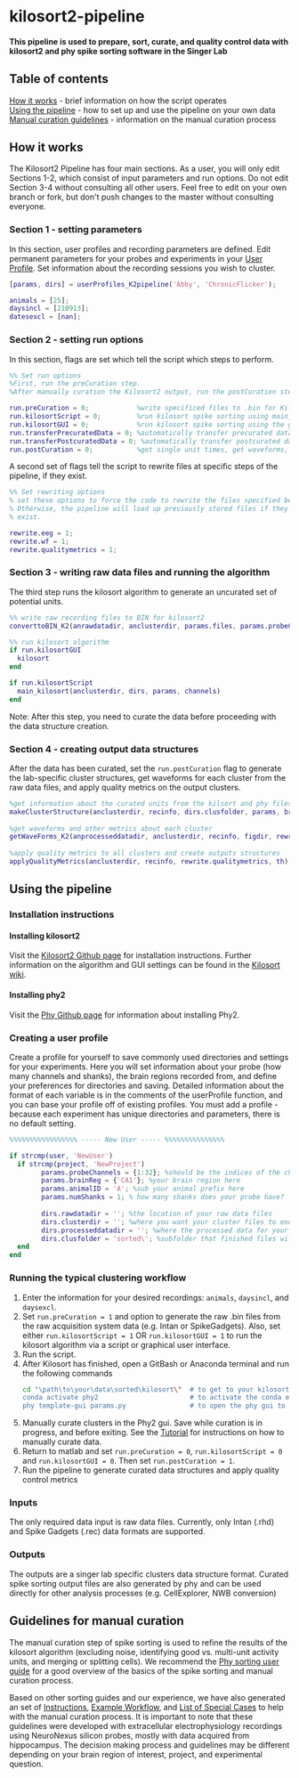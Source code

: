 # kilosort2-pipeline
#### This pipeline is used to prepare, sort, curate, and quality control data with kilosort2 and phy spike sorting software in the Singer Lab

## Table of contents
[How it works](#how-it-works) - brief information on how the script operates  
[Using the pipeline](#using-the-pipeline) - how to set up and use the pipeline on your own data  
[Manual curation guidelines](#guidelines-for-manual-curation) - information on the manual curation process  

## How it works
The Kilosort2 Pipeline has four main sections. As a user, you will only edit Sections 1-2, which consist of input parameters and run options. Do not edit Section 3-4 without consulting all other users. Feel free to edit on your own branch or fork, but don't push changes to the master without consulting everyone.  

### Section 1 - setting parameters
In this section, user profiles and recording parameters are defined. Edit permanent parameters for your probes and experiments in your [User Profile](#creating-a-user-profile). Set information about the recording sessions you wish to cluster. 

```matlab
[params, dirs] = userProfiles_K2pipeline('Abby', 'ChronicFlicker');

animals = [25];
daysincl = [210913];
datesexcl = [nan];
```

### Section 2 - setting run options
In this section, flags are set which tell the script which steps to perform. 

```matlab
%% Set run options
%First, run the preCuration step. 
%After manually curation the Kilosort2 output, run the postCuration step. 

run.preCuration = 0;            %write specificed files to .bin for Kilosort
run.kilosortScript = 0;         %run kilosort spike sorting using main_kilosort script
run.kilosortGUI = 0;            %run kilosort spike sorting using the gui
run.transferPrecuratedData = 0; %automatically transfer precurated data to server, removes locally
run.transferPostcuratedData = 0; %automatically transfer postcurated data to server, removes locally
run.postCuration = 0;           %get single unit times, get waveforms, and apply quality metrics

```

A second set of flags tell the script to rewrite files at specific steps of the pipeline, if they exist. 

```matlab
%% Set rewriting options
% set these options to force the code to rewrite the files specified below.
% Otherwise, the pipeline will load up previously stored files if they
% exist.

rewrite.eeg = 1;
rewrite.wf = 1;
rewrite.qualitymetrics = 1;
```

### Section 3 - writing raw data files and running the algorithm
The third step runs the kilosort algorithm to generate an uncurated set of potential units. 

```matlab
%% write raw recording files to BIN for kilosort2
converttoBIN_K2(anrawdatadir, anclusterdir, params.files, params.probeChannels, params.brainReg, dirs.clusfolder)

%% run kilosort algorithm
if run.kilosortGUI
  kilosort
end

if run.kilosortScript
  main_kilosort(anclusterdir, dirs, params, channels)
end
```
Note: After this step, you need to curate the data before proceeding with the data structure creation.

### Section 4 - creating output data structures
After the data has been curated, set the `run.postCuration` flag to generate the lab-specific cluster structures, get waveforms for each cluster from the raw data files, and apply quality metrics on the output clusters.

```matlab
%get information about the curated units from the kilsort and phy files
makeClusterStructure(anclusterdir, recinfo, dirs.clusfolder, params, br)
            
%get waveforms and other metrics about each cluster
getWaveForms_K2(anprocesseddatadir, anclusterdir, recinfo, figdir, rewrite)
            
%apply quality metrics to all clusters and create outputs structures
applyQualityMetrics(anclusterdir, recinfo, rewrite.qualitymetrics, th)
```

## Using the pipeline

### Installation instructions
#### Installing kilosort2
Visit the [Kilosort2 Github page](https://github.com/MouseLand/Kilosort2) for installation instructions. Further information on the algorithm and GUI settings can be found in the [Kilosort wiki](https://github.com/MouseLand/Kilosort2/wiki).

#### Installing phy2
Visit the [Phy Github page](https://github.com/cortex-lab/phy) for information about installing Phy2. 


### Creating a user profile
Create a profile for yourself to save commonly used directories and settings for your experiments. Here you will set information about your probe (how many channels and shanks), the brain regions recorded from, and define your preferences for directories and saving. Detailed information about the format of each variable is in the comments of the userProfile function, and you can base your profile off of existing profiles. You must add a profile - because each experiment has unique directories and parameters, there is no default setting.

```matlab
%%%%%%%%%%%%%%%%% ----- New User ----- %%%%%%%%%%%%%%%

if strcmp(user, 'NewUser')
  if strcmp(project, 'NewProject')
        params.probeChannels = {1:32}; %should be the indices of the channels in the data structure totalCh x samples
        params.brainReg = {'CA1'}; %your brain region here 
        params.animalID = 'A'; %sub your animal prefix here
        params.numShanks = 1; % how many shanks does your probe have? 
        
        dirs.rawdatadir = ''; %the location of your raw data files
        dirs.clusterdir = ''; %where you want your cluster files to end up
        dirs.processeddatadir = ''; %where the processed data for your experiment is
        dirs.clusfolder = 'sorted\'; %subfolder that finished files will save into 
  end
end
```

### Running the typical clustering workflow
1. Enter the information for your desired recordings: `animals`, `daysincl`, and `daysexcl`. 
2. Set  `run.preCuration = 1` and option to generate the raw .bin files from the raw acquisition system data (e.g. Intan or SpikeGadgets). Also, set either `run.kilosortScript = 1` OR `run.kilosortGUI = 1` to run the kilosort algorithm via a script or graphical user interface. 
3. Run the script. 
4. After Kilosort has finished, open a GitBash or Anaconda terminal and run the following commands
    ```bash
    cd "\path\to\your\data\sorted\kilosort\"  # to get to your kilosort directory
    conda activate phy2                       # to activate the conda environment for the phy package
    phy template-gui params.py                # to open the phy gui to curate clusters
    ```
5. Manually curate clusters in the Phy2 gui. Save while curation is in progress, and before exiting. See the [Tutorial](tutorial/instructions.md) for instructions on how to manually curate data.
6. Return to matlab and set `run.preCuration = 0`, `run.kilosortScript = 0` and `run.kilosortGUI = 0`. Then set `run.postCuration = 1`.
7. Run the pipeline to generate curated data structures and apply quality control metrics 
  
### Inputs
The only required data input is raw data files. Currently, only Intan (.rhd) and Spike Gadgets (.rec) data formats are supported. 

### Outputs
The outputs are a singer lab specific clusters data structure format. Curated spike sorting output files are also generated by phy and can be used directly for other analysis processes (e.g. CellExplorer, NWB conversion)

## Guidelines for manual curation
The manual curation step of spike sorting is used to refine the results of the kilosort algorithm (excluding noise, identifying good vs. multi-unit activity units, and merging or splitting cells). We recommend the [Phy sorting user guide](https://phy.readthedocs.io/en/latest/sorting_user_guide/) for a good overview of the basics of the spike sorting and manual curation process.

Based on other sorting guides and our experience, we have also generated an set of [Instructions](tutorial/instructions.md), [Example Workflow](tutorial/instructions.md#schematic-to-follow), and [List of Special Cases](tutorial/special-cases.md) to help with the manual curation process. It is important to note that these guidelines were developed with extracellular electrophysiology recordings using NeuroNexus silicon probes, mostly with data acquired from hippocampus. The decision making process and guidelines may be different depending on your brain region of interest, project, and experimental question. 



